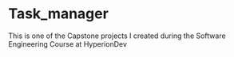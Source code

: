 # Task_manager
This is one of the Capstone projects I created during the Software Engineering Course at HyperionDev
